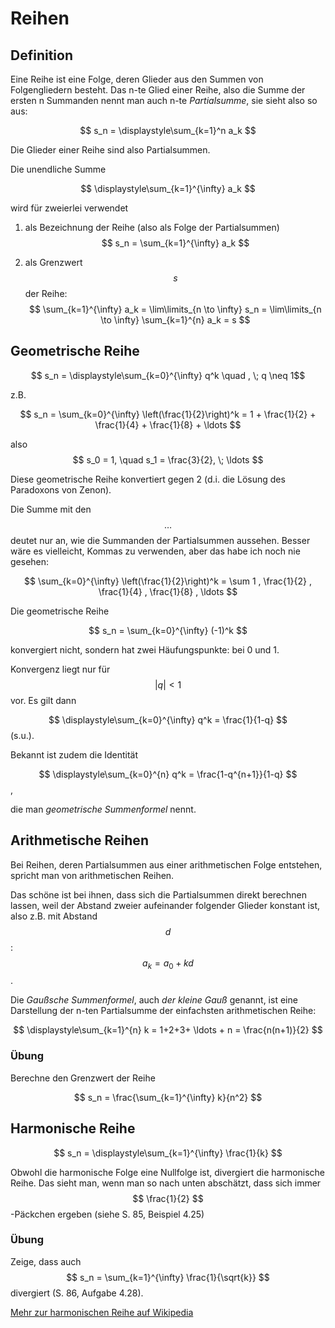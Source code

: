 # Reihen

## Definition
Eine Reihe ist eine Folge, deren Glieder aus den Summen von Folgengliedern besteht. Das n-te Glied einer Reihe, also die Summe der ersten n Summanden nennt man auch n-te *Partialsumme*, sie sieht also so aus:

$$ s_n = \displaystyle\sum_{k=1}^n a_k $$

Die Glieder einer Reihe sind also Partialsummen.

Die unendliche Summe

$$ \displaystyle\sum_{k=1}^{\infty} a_k $$

wird für zweierlei verwendet

1. als Bezeichnung der Reihe (also als Folge der Partialsummen) $$ s_n = \sum_{k=1}^{\infty} a_k $$

2. als Grenzwert $$ s $$ der Reihe: $$ \sum_{k=1}^{\infty} a_k = \lim\limits_{n \to \infty} s_n = \lim\limits_{n \to \infty} \sum_{k=1}^{n} a_k = s $$


## Geometrische Reihe

$$ s_n = \displaystyle\sum_{k=0}^{\infty} q^k  \quad , \; q \neq 1$$

z.B.

$$ s_n = \sum_{k=0}^{\infty} \left(\frac{1}{2}\right)^k = 1 + \frac{1}{2} + \frac{1}{4} + \frac{1}{8} + \ldots $$

also
$$ s_0 = 1, \quad s_1 = \frac{3}{2}, \; \ldots  $$

Diese geometrische Reihe konvertiert gegen 2 (d.i. die Lösung des Paradoxons von Zenon).

Die Summe mit den $$ \ldots $$ deutet nur an, wie die Summanden der Partialsummen aussehen. Besser wäre es vielleicht, Kommas zu verwenden, aber das habe ich noch nie gesehen:

$$ \sum_{k=0}^{\infty} \left(\frac{1}{2}\right)^k = \sum 1 , \frac{1}{2} , \frac{1}{4} , \frac{1}{8} , \ldots $$

Die geometrische Reihe

$$ s_n = \sum_{k=0}^{\infty} (-1)^k $$

konvergiert nicht, sondern hat zwei Häufungspunkte: bei 0 und 1.

Konvergenz liegt nur für $$ |q| <1 $$  vor. Es gilt dann

$$  \displaystyle\sum_{k=0}^{\infty} q^k  = \frac{1}{1-q} $$ (s.u.).

Bekannt ist zudem die Identität

$$ \displaystyle\sum_{k=0}^{n} q^k = \frac{1-q^{n+1}}{1-q}  $$,

die man *geometrische Summenformel* nennt.

## Arithmetische Reihen

Bei Reihen, deren Partialsummen aus einer arithmetischen Folge entstehen, spricht man von arithmetischen Reihen.

Das schöne ist bei ihnen, dass sich die Partialsummen direkt berechnen lassen, weil der Abstand zweier aufeinander folgender Glieder konstant ist, also z.B. mit Abstand $$d$$: $$ a_k = a_0 + kd $$ .

Die *Gaußsche Summenformel*, auch *der kleine Gauß* genannt, ist eine Darstellung der n-ten Partialsumme der einfachsten arithmetischen Reihe:

$$ \displaystyle\sum_{k=1}^{n} k = 1+2+3+ \ldots + n = \frac{n(n+1)}{2}  $$


### Übung
Berechne den Grenzwert der Reihe

$$ s_n = \frac{\sum_{k=1}^{\infty} k}{n^2}  $$


## Harmonische Reihe

$$ s_n = \displaystyle\sum_{k=1}^{\infty} \frac{1}{k}  $$

Obwohl die harmonische Folge eine Nullfolge ist, divergiert die harmonische Reihe. Das sieht man, wenn man so nach unten abschätzt, dass sich immer $$ \frac{1}{2} $$ -Päckchen ergeben (siehe S. 85, Beispiel 4.25)

### Übung
Zeige, dass auch $$ s_n = \sum_{k=1}^{\infty} \frac{1}{\sqrt{k}} $$ divergiert (S. 86, Aufgabe 4.28).

[Mehr zur harmonischen Reihe auf Wikipedia](https://de.wikipedia.org/wiki/Harmonische_Reihe)

